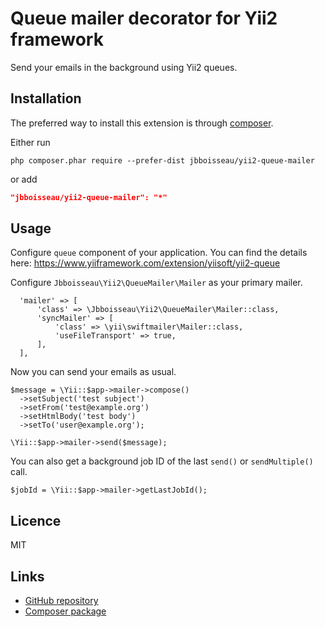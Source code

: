 # Queue mailer decorator for Yii2 framework
Send your emails in the background using Yii2 queues.

## Installation

The preferred way to install this extension is through [composer](http://getcomposer.org/download/).

Either run

```
php composer.phar require --prefer-dist jbboisseau/yii2-queue-mailer
```

or add

```json
"jbboisseau/yii2-queue-mailer": "*"
```

## Usage

Configure `queue` component of your application.
You can find the details here: https://www.yiiframework.com/extension/yiisoft/yii2-queue

Configure `Jbboisseau\Yii2\QueueMailer\Mailer` as your primary mailer.

```
  'mailer' => [
      'class' => \Jbboisseau\Yii2\QueueMailer\Mailer::class,
      'syncMailer' => [
          'class' => \yii\swiftmailer\Mailer::class,
          'useFileTransport' => true,
      ],
  ],
```

Now you can send your emails as usual.

```
$message = \Yii::$app->mailer->compose()
  ->setSubject('test subject')
  ->setFrom('test@example.org')
  ->setHtmlBody('test body')
  ->setTo('user@example.org');

\Yii::$app->mailer->send($message);
```

You can also get a background job ID of the last `send()` or `sendMultiple()` call.
```
$jobId = \Yii::$app->mailer->getLastJobId();
```
 
## Licence ##

MIT
    
## Links ##

* [GitHub repository](https://github.com/jbboisseau/yii2-queue-mailer)
* [Composer package](https://packagist.org/packages/jbboisseau/yii2-queue-mailer)
